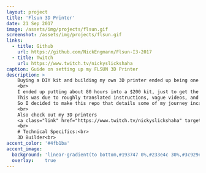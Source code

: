 ```yaml
---
layout: project
title: 'Flsun 3D Printer'
date: 21 Sep 2017
image: /assets/img/projects/flsun.gif
screenshot: /assets/img/projects/flsun.gif
links:
  - title: Github
    url: https://github.com/NickEngmann/Flsun-I3-2017
  - title: Twitch
    url: https://www.twitch.tv/nickyslickshaha
caption: Guide on setting up my FLSUN 3D Printer
description: >
    Buying a DIY kit and building my own 3D printer ended up being one of the most stressful projects I've ever embarked on.
    <br>
    I ended up putting about 80 hours into a $200 kit, just to get the initial printer working. <br>
    This was due to roughly translated instructions, vague videos, and to be honest - a lot of inexperience on my part. <br>
    So I decided to make this repo that details some of my journey incase it can help anyone else that wants to do something similar.
    <br>
    Also check out my 3D printers
    <a class="link" href="https://www.twitch.tv/nickyslickshaha" target="_blank">livestream</a> to see what I'm currently making!
    <br>
    # Technical Specifics:<br>
    3D Builder<br>
accent_color: '#4fb1ba'
accent_image:
  background: 'linear-gradient(to bottom,#193747 0%,#233e4c 30%,#3c929e 50%,#d5d5d4 70%,#cdccc8 100%)'
  overlay:    true
---
```

